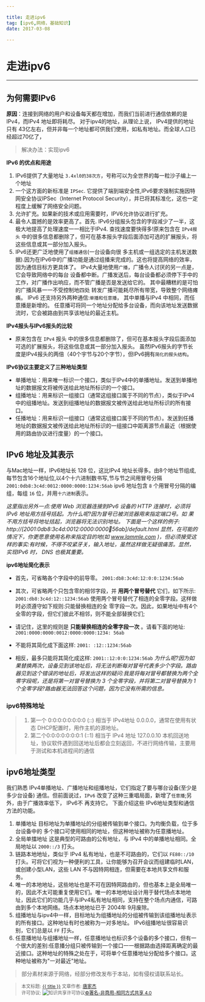 ```yaml
---

title: 走进ipv6
tag: [ipv6,网络，基础知识]
date: 2017-03-08

---
```



# 走进ipv6
***
## 为何需要IPv6

**原因**：连接到网络的用户和设备每天都在增加，而我们当前进行通信依赖的是 IPv4，而IPv4 地址即将耗尽。
对于ipv4的地址，从理论上说， IPv4提供的地址只有 43亿左右，但并非每一个地址都可供我们使用，如私有地址。而全球人口已经超过70亿了，
> 解决办法：实现ipv6


**IPv6 的优点和用途**

1. IPv6提供了大量地址 `3.4xl0的38次方`，号称可以为全世界的每一粒沙子编上一个地址
2. 一个这方面的新标准是 `IPSec`. 它提供了端到端安全性,IPv6要求强制实施因特网安全协议IPSec（Internet Protocol Security），并已将其标准化，这也一定程度上缓解了网络安全问题。
3. 允许扩充。如果新的技术或应用需要时，IPV6允许协议进行扩充。
4. 最令人震撼的是效率更高了。首先. IPv6分组报头包含的字段减少了一半，这极大地提高了处理速度一一相比于IPv4. 查找速度要快得多!原来包含在 `IPv4报头` 中的很多信息都删除了，但可在基本报头字段后面添加可选的扩展报头，将这些信息或其一部分加入报头。
5. IPv6还更广泛地使用了`组播通信`(一台设备向很 多主机或一组选定的主机发送数据).因为在IPv6中的广播功能是通过组播来完成的。这也将提高网络的效率，因为通信目标方更具体了。
 IPv4大量地使用`广播`，广播令人讨厌的另一点是，它会导致网络中的每台 设备都中断。广播发送后，每台设备都必须停下手中的工作，对广播作出响应，而不管广播是否是发送给它的。
其中最糟糕的是可怕的广播风暴一一不受控制地四处 转发广播可能耗尽所有带宽，导致整个网络瘫痪。
 IPv6 还支持另外两种通信:`单播和任意播`， 其中单播与IPv4 中相同，而任意播是新增的。
任意播可将同一个地址分配给多台设备，而向该地址发送数据流时，它会被路由到共享该地址的最近主机。


**IPv4报头与IPv6报头的比较**

- 原来包含在 `IPv4` 报头 中的很多信息都删除了，但可在基本报头字段后面添加可选的扩展报头，将这些信息或其一部分加入报头。
虽然IPv6报头的字节长度是IPv4报头的两倍（40个宇节与20个字节），但IPv6拥有`简化的报头结构`。


**IPv6协议主要定义了三种地址类型**

* 单播地址：用来唯一标识一个接口，类似于IPv4中的单播地址。发送到单播地址的数据报文将被传送给此地址所标识的一个接口。
* 组播地址：用来标识一组接口（通常这组接口属于不同的节点），类似于IPv4中的组播地址。发送到组播地址的数据报文被传送给此地址所标识的所有接口。
* 任播地址：用来标识一组接口（通常这组接口属于不同的节点）。发送到任播地址的数据报文被传送给此地址所标识的一组接口中距离源节点最近（根据使用的路由协议进行度量）的一个接口。


## IPv6 地址及其表示
与Mac地址一样，IPv6地址长 128 位，这比IPv4 地址长得多。由8个地址节组成,每节包含16个地址位,以4个十六进制数书写,节与节之间用冒号分隔`2001:0db8:3c4d:0012:0000:0000:1234:56ab`
ipv6 地址包含 `8` 个用冒号分隔的编组，每组 `16` 位，并用`十六进制`表示。

*这里指出另外一点:使用 Web 浏览器连接到IPv6 设备的 HTTP 连接时，必须将IPv6 地址用方括号括起。为什么呢?因为冒号已被浏览器用来指定端口号。如 果不用方括号将地址括起，浏览器将无法识别地址。 下面是一个这样的例子:
http://[2001:0db8:3c4d:0012:0000:0000:1234:56ab]/default.html
显然，在可能的情况下，你更愿意使用名称来指定目的地(如 www.lammle.com )，但必须接受这 样的事实:有时候，不得不咬紧牙关，输入地址，虽然这样做无疑很痛苦。显然，实现IPv6 时， DNS 也极其重要。*

 **ipv6地址简化表示**
* 首先，可省略各个字段中的前导零。
                     `2001:db8:3c4d:12:0:0:1234:56ab`
* 其次，可省略两个只包含零的相邻字段，并 **用两个冒号替代** 它们，如下所示:
                      `2001:db8:3c4d:12::1234:56ab`
使用两个冒号替代了相连的全零字段。这样做时必须遵守如下规则:只能替换相连的全 零字段一次。因此，如果地址中有4个全零的字段，但它们彼此不相邻，则不能全部替换它们;

* 请记住，这里的规则是 **只能替换相连的全零字段一次** 。请看下面的地址:
                   `2001:0000:0000:0012:0000:0000:1234: 56ab`
* 不能将其简化成下面这样:
                           `2001: :12::1234:56ab`
* 相反，最多只能将其简化成这样:
                           `2001::12:0:0:1234:56ab`
*为什么呢?因为如果替换两次，设备见到该地址后，将无法判断每对冒号代表多少个字段。路由器见到这个错误的地址后，将发出这样的疑问:我是将每对冒号都替换为两个全零字段呢，还是将第一对冒号替换为 3 个全零字段，并将第二对冒号替换为 1 个全零字段?路由器无法回答这个问题，因为它没有所需的信息。*

### ipv6特殊地址
> 1. 第一个 0:0:0:0:0:0:0:0 (::) 相当于 IPv4地址 0.0.0.0，通常在使用有状态 DHCP配置时，用作主机的源地址。
> 2. 第二个0:0:0:0:0:0:0:1 (::1) 相当于 IPv4 地址 127.0.0.10    本机回送地址，协议软件遇到回送地址后都会立刻返回，不进行网络传输，主要用于测试和本机进程间的通信

## ipv6地址类型
我们熟悉 IPv4单播地址、广播地址和组播地址，它们指定了要与哪台设备(至少是多少台设备) 通信。但前面说过，`IPv6` 改变了这种三重唱局面，新增了`任意播`;另外，由于广播效率低下， IPv6不 再支持它。
下面介绍这些 IPv6地址类型和通信方法的功能。
1.  单播地址 目标地址为单播地址的分组被传输到单个接口。为均衡负载，位于多台设备中的 多个接口可使用相同的地址，但这种地址被称为任意播地址。
2. 全局单擂地址 这是典型的可路由的公有地址，与 IPv4 中的单播地址相同。全局地址以 `2000::/3` 打头。
3. 链路本地地址，类似于 IPv4 私有地址，也是不可路由的，它们以 `FE80::/10` 打头。可将它们视为一种便利的工具，让你能够为召开会议而组建临时LAN，或创建小型LAN，这些 LAN 不与因特网相连，但需要在本地共享文件和服务。  
4. 唯一的本地地址，这些地址也是不可在因特网路由的，但也基本上是全局唯一的，因此不太可能重复使用它们。唯一的本地地址设计用于替代场点本地地址，因此它们的功能几乎与IPv4私有地址相同，支持在整个场点内通信，可路由到多个本地网络。场点本地地址已于 2004年 9月废除。
5. 组播地址与ipv4中一样，目标地址为组播地址的分组被传输到该组播地址表示的所有接口。这种地址有时也被称为一对多地址。 IPv6组播地址很容易识别，它们总是以 `FF` 打头。
6. 任意播地址与组播地址一样，任意播地址也标识多个设备的多个接口，但有一个很大的差别:任意播分组只被传输到一个接口一一根据路由选择距离确定的最近接口。这种地址的特殊之处在于，可将单个任意播地址分配给多个接口。这种地址被称为"一对最近"地址。

> 部分素材来源于网络，经部分修改发布于本站，如有侵权请联系站长。

><span style="font-size:12px">本文标题: <a href="{{ permalink }}">{{ title }}</a>
文章作者: <a href="http://gdinit.cn">唐家杰</a>  
许可协议: <img alt="知识共享许可协议" style="border-width:0" src="https://i.creativecommons.org/l/by-nc-sa/4.0/80x15.png" /><a rel="license" href="http://creativecommons.org/licenses/by-nc-sa/4.0/">©署名-非商用-相同方式共享 4.0</a></span>
